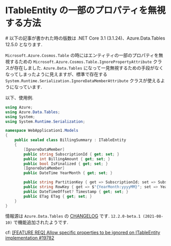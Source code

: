 # ITableEntity の一部のプロパティを無視する方法

\# 以下の記事が書かれた時の版数は .NET Core 3.1 (3.1.24)、Azure.Data.Tables 12.5.0 となります.

`Microsoft.Azure.Cosmos.Table` の時にはエンティティの一部のプロパティを無視するための `Microsoft.Azure.Cosmos.Table.IgnorePropertyAttribute` クラスが存在しました. `Azure.Data.Tables` になって一見無視するための手段がなくなってしまったように見えますが、標準で存在する `System.Runtime.Serialization.IgnoreDataMemberAttribute` クラスが使えるようになっています.

以下、使用例.

```csharp
using Azure;
using Azure.Data.Tables;
using System;
using System.Runtime.Serialization;

namespace WebApplication1.Models
{
    public sealed class BillingSummary : ITableEntity
    {
        [IgnoreDataMember]
        public string SubscriptionId { get; set; }
        public int BillingAmount { get; set; }
        public bool IsFinalized { get; set; }
        [IgnoreDataMember]
        public DateTime YearMonth { get; set; }

        public string PartitionKey { get => SubscriptionId; set => SubscriptionId = value; }
        public string RowKey { get => $"{YearMonth:yyyyMM}"; set => YearMonth = DateTime.ParseExact(value, "yyyyMM", null); }
        public DateTimeOffset? Timestamp { get; set; }
        public ETag ETag { get; set; }
    }
}
```

情報源は `Azure.Data.Tables` の [CHANGELOG](https://github.com/Azure/azure-sdk-for-net/blob/Azure.Data.Tables_12.5.0/sdk/tables/Azure.Data.Tables/CHANGELOG.md#features-added) です. `12.2.0-beta.1 (2021-08-10)` で機能追加されたようです.

cf: [[FEATURE REQ] Allow specific properties to be ignored on ITableEntity implementation #19782](https://github.com/Azure/azure-sdk-for-net/issues/19782)
